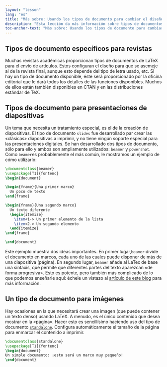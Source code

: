 ```yaml
---
layout: "lesson"
lang: "es"
title: "Más sobre: Usando los tipos de documento para cambiar el diseño"
description: "Esta lección da más información sobre tipos de documentos más especializados de LaTeX."
toc-anchor-text: "Más sobre: Usando los tipos de documento para cambiar el diseño"
---
```


## Tipos de documento específicos para revistas

Muchas revistas académicas proporcionan tipos de documentos de LaTeX
para el envío de artículos. Estos configuran el diseño para que se asemeje al de la 
revista final, aunque esto depende del tipo de letra usado, etc. Si hay
un tipo de documento disponible, éste será proporcionado por la oficina
editorial que le dará todos los detalles de las funciones disponibles.
Muchos de ellos están también disponibles en CTAN y en las distribuciones
estándar de TeX.

## Tipos de documento para presentaciones de diapositivas

Un tema que necesita un tratamiento especial, es el de la creación de diapositivas. El tipo de
documento `slides` fue desarrollado par crear las «clásicas» diapositivas a imprimir, y no tiene 
ningún soporte especial para las presentaciones digitales. Se han desarrollado dos tipos de documento, sólo para ello
y ambos son ampliamente utilizados: `beamer` y `powershot`. Como `beamer`es probablemente el más
común, le mostramos un ejemplo de cómo utilizarlo:

```latex
\documentclass{beamer}
\usepackage[T1]{fontenc}
\begin{document}

\begin{frame}{Una primer marco}
  Un poco de texto
\end{frame}

\begin{frame}{Una segundo marco}
  Un texto diferente
  \begin{itemize}
    \item<1-> Un primer elemento de la lista
    \item<2-> Un segundo elemento
  \end{itemize}
\end{frame}

\end{document}
```

Este ejemplo muestra dos ideas importantes. En primer lugar,`beamer` divide el documento
en marcos, cada uno de las cuales puede disponer de más de una diapositiva (página). En segundo
lugar, `beamer` añade al LaTex de base una sintaxis, que permite que diferentes partes del texto 
aparezcan «de forma progresiva». Esto es potente, pero también más complicado de lo que podemos 
enseñarle aquí: échele un vistazo al [artículo de este blog](https://www.texdev.net/2014/01/17/the-beamer-slide-overlay-concept/) para
más información.

## Un tipo de documento para imágenes

Hay ocasiones en la que necesitará crear una imagen (que puede contener un texto denso)
usando LaTeX. A menudo, es el único contenido que desea mostrar en la «página». Hacer esto
es sencillísimo haciendo uso del tipo de documento [`standalone`](https://ctan.org/pkg/standalone).
Configura automáticamente el tamaño de la página para enmarcar el contenido a imprimir.

```latex
\documentclass{standalone}
\usepackage[T1]{fontenc}
\begin{document}
Un simple documento: ¡esto será un marco muy pequeño!
\end{document}
```
